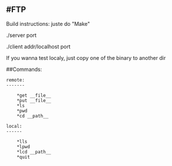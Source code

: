 #FTP
----

Build instructions: juste do "Make"

./server port

./client addr/localhost port

If you wanna test localy, just copy one of the binary to another dir


##Commands:

	remote:
	-------
	
		*get __file__
		*put __file__
		*ls
		*pwd
		*cd __path__
	
	local:
	------
	
		*lls
		*lpwd
		*lcd __path__
		*quit
